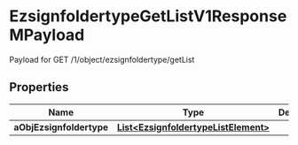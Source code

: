 

# EzsignfoldertypeGetListV1ResponseMPayload

Payload for GET /1/object/ezsignfoldertype/getList

## Properties

| Name | Type | Description | Notes |
|------------ | ------------- | ------------- | -------------|
|**aObjEzsignfoldertype** | [**List&lt;EzsignfoldertypeListElement&gt;**](EzsignfoldertypeListElement.md) |  |  |




